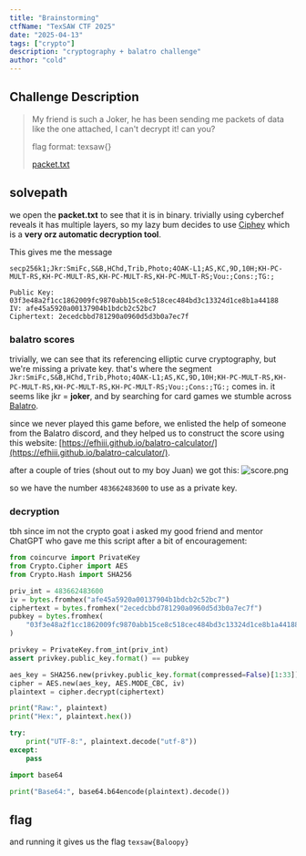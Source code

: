 ```yaml
---
title: "Brainstorming"
ctfName: "TexSAW CTF 2025"
date: "2025-04-13"
tags: ["crypto"]
description: "cryptography + balatro challenge"
author: "cold"
---
```


## Challenge Description

> My friend is such a Joker, he has been sending me packets of data like the one attached, I can't decrypt it! can you?
>
> flag format: texsaw{}
>
> [packet.txt](/api/writeup-assets/texsaw2025/brainstorming/packet.txt)

## solvepath

we open the **packet.txt** to see that it is in binary. trivially using cyberchef reveals it has multiple layers, so my lazy bum decides to use [Ciphey](https://github.com/bee-san/Ciphey) which is a **very orz automatic decryption tool**.

This gives me the message

```clike
secp256k1;Jkr:SmiFc,S&B,HChd,Trib,Photo;4OAK-L1;AS,KC,9D,10H;KH-PC-MULT-RS,KH-PC-MULT-RS,KH-PC-MULT-RS,KH-PC-MULT-RS;Vou:;Cons:;TG:;

Public Key: 03f3e48a2f1cc1862009fc9870abb15ce8c518cec484bd3c13324d1ce8b1a44188
IV: afe45a5920a00137904b1bdcb2c52bc7
Ciphertext: 2ecedcbbd781290a0960d5d3b0a7ec7f
```

### balatro scores

trivially, we can see that its referencing elliptic curve cryptography, but we're missing a private key. that's where the segment `Jkr:SmiFc,S&B,HChd,Trib,Photo;4OAK-L1;AS,KC,9D,10H;KH-PC-MULT-RS,KH-PC-MULT-RS,KH-PC-MULT-RS,KH-PC-MULT-RS;Vou:;Cons:;TG:;` comes in. it seems like jkr = **joker**, and by searching for card games we stumble across [Balatro](https://balatrogame.fandom.com/wiki/Balatro_Wiki).

since we never played this game before, we enlisted the help of someone from the Balatro discord, and they helped us to construct the score using this website: [https://efhiii.github.io/balatro-calculator/](https://efhiii.github.io/balatro-calculator/).

after a couple of tries (shout out to my boy Juan) we got this:
![score.png](/api/writeup-assets/texsaw2025/brainstorming/score.png)

so we have the number `483662483600` to use as a private key.

### decryption

tbh since im not the crypto goat i asked my good friend and mentor ChatGPT who gave me this script after a bit of encouragement:

```python
from coincurve import PrivateKey
from Crypto.Cipher import AES
from Crypto.Hash import SHA256

priv_int = 483662483600
iv = bytes.fromhex("afe45a5920a00137904b1bdcb2c52bc7")
ciphertext = bytes.fromhex("2ecedcbbd781290a0960d5d3b0a7ec7f")
pubkey = bytes.fromhex(
    "03f3e48a2f1cc1862009fc9870abb15ce8c518cec484bd3c13324d1ce8b1a44188"
)

privkey = PrivateKey.from_int(priv_int)
assert privkey.public_key.format() == pubkey

aes_key = SHA256.new(privkey.public_key.format(compressed=False)[1:33]).digest()
cipher = AES.new(aes_key, AES.MODE_CBC, iv)
plaintext = cipher.decrypt(ciphertext)

print("Raw:", plaintext)
print("Hex:", plaintext.hex())

try:
    print("UTF-8:", plaintext.decode("utf-8"))
except:
    pass

import base64

print("Base64:", base64.b64encode(plaintext).decode())
```

## flag

and running it gives us the flag
`texsaw{Baloopy}`
